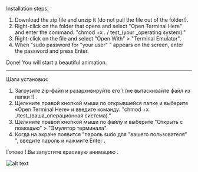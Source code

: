  Installation steps:

1. Download the zip file and unzip it (do not pull the file out of the folder!).
2. Right-click on the folder that opens and select "Open Terminal Here" and enter the command: "chmod +x . / test_(your _operating system)." 
3. Right-click on the file and select "Open With" > "Terminal Emulator".
4. When "sudo password for "your user" " appears on the screen, enter the password and press Enter.

Done! You will start a beautiful animation.

---

Шаги установки:

1. Загрузите zip-файл и разархивируйте его \ (не вытаскивайте файл из папки !) .
2. Щелкните правой кнопкой мыши по открывшейся папке и выберите «Open Terminal Here» и введите команду:  "chmod +x ./test_(ваша_операционная система)." 
3. Щелкните правой кнопкой мыши по файлу и выберите "Открыть с помощью" > "Эмулятор терминала".
4. Когда на экране появится "пароль sudo для "вашего пользователя" ", введите пароль и нажмите Enter .

Готово ! Вы запустите красивую анимацию .


![alt text](https://i.yapx.ru/YSwoR.png)
